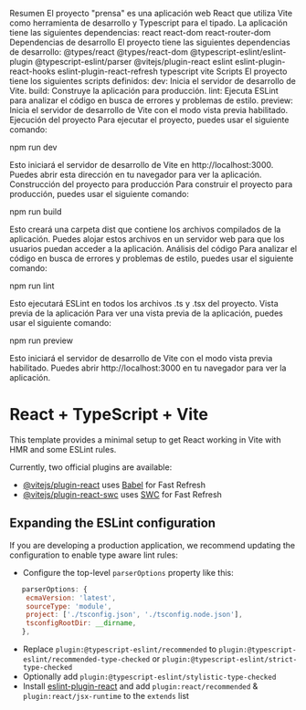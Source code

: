 
Resumen
El proyecto "prensa" es una aplicación web React que utiliza Vite como herramienta de desarrollo y Typescript para el tipado. La aplicación tiene las siguientes dependencias:
react
react-dom
react-router-dom
Dependencias de desarrollo
El proyecto tiene las siguientes dependencias de desarrollo:
@types/react
@types/react-dom
@typescript-eslint/eslint-plugin
@typescript-eslint/parser
@vitejs/plugin-react
eslint
eslint-plugin-react-hooks
eslint-plugin-react-refresh
typescript
vite
Scripts
El proyecto tiene los siguientes scripts definidos:
dev: Inicia el servidor de desarrollo de Vite.
build: Construye la aplicación para producción.
lint: Ejecuta ESLint para analizar el código en busca de errores y problemas de estilo.
preview: Inicia el servidor de desarrollo de Vite con el modo vista previa habilitado.
Ejecución del proyecto
Para ejecutar el proyecto, puedes usar el siguiente comando:

npm run dev


Esto iniciará el servidor de desarrollo de Vite en http://localhost:3000. Puedes abrir esta dirección en tu navegador para ver la aplicación.
Construcción del proyecto para producción
Para construir el proyecto para producción, puedes usar el siguiente comando:

npm run build


Esto creará una carpeta dist que contiene los archivos compilados de la aplicación. Puedes alojar estos archivos en un servidor web para que los usuarios puedan acceder a la aplicación.
Análisis del código
Para analizar el código en busca de errores y problemas de estilo, puedes usar el siguiente comando:

npm run lint


Esto ejecutará ESLint en todos los archivos .ts y .tsx del proyecto.
Vista previa de la aplicación
Para ver una vista previa de la aplicación, puedes usar el siguiente comando:

npm run preview


Esto iniciará el servidor de desarrollo de Vite con el modo vista previa habilitado. Puedes abrir http://localhost:3000 en tu navegador para ver la aplicación.



# React + TypeScript + Vite

This template provides a minimal setup to get React working in Vite with HMR and some ESLint rules.

Currently, two official plugins are available:

- [@vitejs/plugin-react](https://github.com/vitejs/vite-plugin-react/blob/main/packages/plugin-react/README.md) uses [Babel](https://babeljs.io/) for Fast Refresh
- [@vitejs/plugin-react-swc](https://github.com/vitejs/vite-plugin-react-swc) uses [SWC](https://swc.rs/) for Fast Refresh

## Expanding the ESLint configuration

If you are developing a production application, we recommend updating the configuration to enable type aware lint rules:

- Configure the top-level `parserOptions` property like this:

```js
   parserOptions: {
    ecmaVersion: 'latest',
    sourceType: 'module',
    project: ['./tsconfig.json', './tsconfig.node.json'],
    tsconfigRootDir: __dirname,
   },
```

- Replace `plugin:@typescript-eslint/recommended` to `plugin:@typescript-eslint/recommended-type-checked` or `plugin:@typescript-eslint/strict-type-checked`
- Optionally add `plugin:@typescript-eslint/stylistic-type-checked`
- Install [eslint-plugin-react](https://github.com/jsx-eslint/eslint-plugin-react) and add `plugin:react/recommended` & `plugin:react/jsx-runtime` to the `extends` list
